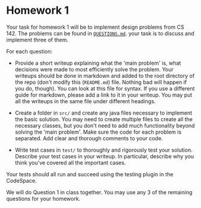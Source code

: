 # Homework 1

Your task for homework 1 will be to implement design problems from CS 142. The problems can be found in [`QUESTIONS.md`](QUESTIONS.md). your task is to discuss and implement three of them. 

For each question:

* Provide a short writeup explaining what the 'main problem' is, what decisions were made to most efficiently solve the problem. Your writeups should be done in markdown and added to the root directory of the repo (don't modify this (`README.md`) file. Nothing bad will happen if you do, though). You can look at this file for syntax. If you use a different guide for markdown, please add a link to it in your writeup. You may put all the writeups in the same file under different headings.

* Create a folder in `src/` and create any java files necessary to implement the basic solution. You may need to create multiple files to create all the necessary classes, but you don't need to add much functionality beyond solving the 'main problem'. Make sure the code for each problem is separated. Add clear and thorough comments to your code.

* Write test cases in `test/` to thoroughly and rigorously test your solution. Describe your test cases in your writeup. In particular, describe why you think you've covered all the important cases.

Your tests should all run and succeed using the testing plugin in the CodeSpace.

We will do Question 1 in class together. You may use any 3 of the remaining questions for your homework.
